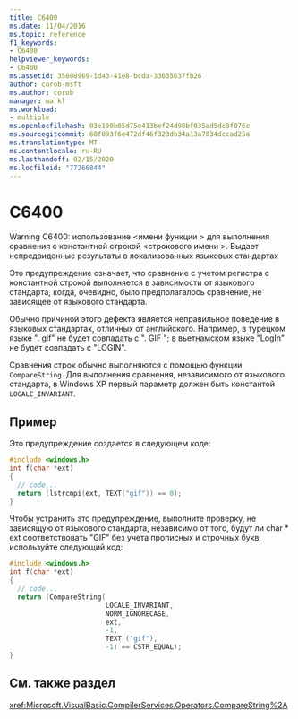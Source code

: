```yaml
---
title: C6400
ms.date: 11/04/2016
ms.topic: reference
f1_keywords:
- C6400
helpviewer_keywords:
- C6400
ms.assetid: 35808969-1d43-41e8-bcda-33635637fb26
author: corob-msft
ms.author: corob
manager: markl
ms.workload:
- multiple
ms.openlocfilehash: 03e190b05d75e413bef24d98bf035ad5dc8f076c
ms.sourcegitcommit: 68f893f6e472df46f323db34a13a7034dccad25a
ms.translationtype: MT
ms.contentlocale: ru-RU
ms.lasthandoff: 02/15/2020
ms.locfileid: "77266844"
---
```

# <a name="c6400"></a>C6400
Warning C6400: использование \<имени функции > для выполнения сравнения с константной строкой \<строкового имени >. Выдает непредвиденные результаты в локализованных языковых стандартах

 Это предупреждение означает, что сравнение с учетом регистра с константной строкой выполняется в зависимости от языкового стандарта, когда, очевидно, было предполагалось сравнение, не зависящее от языкового стандарта.

 Обычно причиной этого дефекта является неправильное поведение в языковых стандартах, отличных от английского. Например, в турецком языке ". gif" не будет совпадать с ". GIF "; в вьетнамском языке "LogIn" не будет совпадать с "LOGIN".

 Сравнения строк обычно выполняются с помощью функции `CompareString`. Для выполнения сравнения, независимого от языкового стандарта, в Windows XP первый параметр должен быть константой `LOCALE_INVARIANT`.

## <a name="example"></a>Пример
 Это предупреждение создается в следующем коде:

```cpp
#include <windows.h>
int f(char *ext)
{
  // code...
  return (lstrcmpi(ext, TEXT("gif")) == 0);
}
```

 Чтобы устранить это предупреждение, выполните проверку, не зависящую от языкового стандарта, независимо от того, будут ли char * ext соответствовать "GIF" без учета прописных и строчных букв, используйте следующий код:

```cpp
#include <windows.h>
int f(char *ext)
{
  // code...
  return (CompareString(
                        LOCALE_INVARIANT,
                        NORM_IGNORECASE,
                        ext,
                        -1,
                        TEXT ("gif"),
                        -1) == CSTR_EQUAL);
}
```

## <a name="see-also"></a>См. также раздел
 <xref:Microsoft.VisualBasic.CompilerServices.Operators.CompareString%2A>
